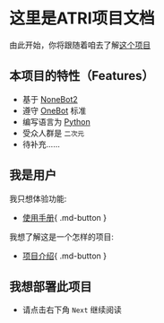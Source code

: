# 这里是ATRI项目文档

由此开始，你将跟随着咱去了解[这个项目](https://github.com/Kyomotoi/ATRI)

## 本项目的特性（Features）

- 基于 [NoneBot2](https://v2.nonebot.dev/)
- 遵守 [OneBot](https://onebot.dev/) 标准
- 编写语言为 [Python](https://www.python.org/)
- 受众人群是 `二次元`
- 待补充......

## 我是用户

我只想体验功能:

- [使用手册](user/overview.md){ .md-button }

我想了解这是一个怎样的项目:

- [项目介绍](about.md){ .md-button }

## 我想部署此项目

- 请点击右下角 `Next` 继续阅读
